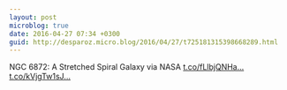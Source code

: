```yaml
---
layout: post
microblog: true
date: 2016-04-27 07:34 +0300
guid: http://desparoz.micro.blog/2016/04/27/t725181315398668289.html
---
```

NGC 6872: A Stretched Spiral Galaxy  via NASA [t.co/fLlbjQNHa...](https://t.co/fLlbjQNHaS) [t.co/kVjgTw1sJ...](https://t.co/kVjgTw1sJE)
